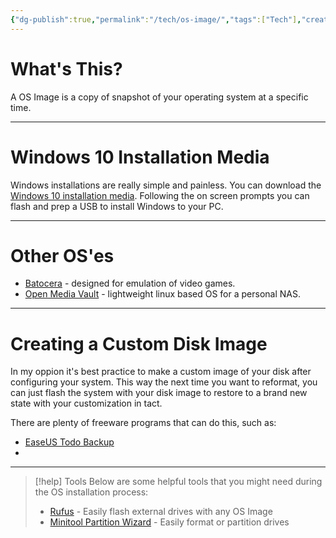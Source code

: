 ```yaml
---
{"dg-publish":true,"permalink":"/tech/os-image/","tags":["Tech"],"created":"2025-07-17","updated":"2025-07-22T23:12:12.171-04:00"}
---
```


# What's This?
A OS Image is a copy of snapshot of your operating system at a specific time.

---
# Windows 10 Installation Media
Windows installations are really simple and painless. You can download the [Windows 10 installation media](https://www.microsoft.com/en-us/software-download/windows10). Following the on screen prompts you can flash and prep a USB to install Windows to your PC.

---
# Other OS'es

- [Batocera](https://batocera.org/) - designed for emulation of video games.
- [Open Media Vault](https://www.openmediavault.org/) - lightweight linux based OS for a personal NAS. 

---
# Creating a Custom Disk Image
In my oppion it's best practice to make a custom image of your disk after configuring your system. This way the next time you want to reformat, you can just flash the system with your disk image to restore to a brand new state with your customization in tact.

There are plenty of freeware programs that can do this, such as:
- [EaseUS Todo Backup](https://www.easeus.com/backup-software/tb-free.html)
- 

---

> [!help] Tools
> Below are some helpful tools that you might need during the OS installation process:
> - [Rufus](https://rufus.ie/en/) - Easily flash external drives with any OS Image
> - [Minitool Partition Wizard](https://www.partitionwizard.com/) - Easily format or partition drives